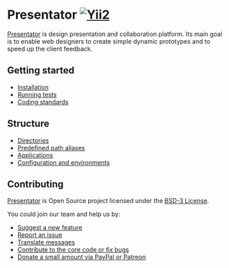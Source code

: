 Presentator [![Yii2](https://img.shields.io/badge/Powered_by-Yii_Framework-green.svg?style=flat)](http://www.yiiframework.com/)
======================================================================

[Presentator](https://presentator.io) is design presentation and collaboration platform.
Its main goal is to enable web designers to create simple dynamic prototypes and to speed up the client feedback.


## Getting started
- [Installation](docs/start-installation.md)
- [Running tests](docs/start-tests.md)
- [Coding standards](docs/start-coding-standards.md)

## Structure
- [Directories](docs/structure-directories.md)
- [Predefined path aliases](docs/structure-path-aliases.md)
- [Applications](docs/structure-applications.md)
- [Configuration and environments](docs/structure-configuration.md)

## Contributing
[Presentator](https://presentator.io) is Open Source project licensed under the [BSD-3 License](LICENSE.md).

You could join our team and help us by:

- [Suggest a new feature](https://github.com/ganigeorgiev/presentator/issues)
- [Report an issue](https://github.com/ganigeorgiev/presentator/issues)
- [Translate messages](https://presentator.io/en/support-us)
- [Contribute to the core code or fix bugs](docs/start-coding-standarts.md)
- [Donate a small amount via PayPal or Patreon](https://presentator.io/en/support-us)
